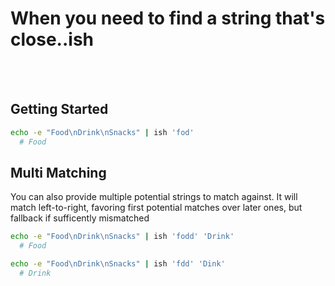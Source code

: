 # When you need to find a string that's close..ish

</br>
</br>


## Getting Started
  ```bash
  echo -e "Food\nDrink\nSnacks" | ish 'fod'
    # Food
  ```

## Multi Matching

  You can also provide multiple potential strings to match against.
  It will match left-to-right, favoring first potential matches over later ones,
  but fallback if sufficently mismatched

  ```bash
  echo -e "Food\nDrink\nSnacks" | ish 'fodd' 'Drink'
    # Food
  ```

  ```bash
  echo -e "Food\nDrink\nSnacks" | ish 'fdd' 'Dink'
    # Drink
  ```
